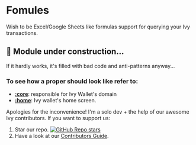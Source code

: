 # Fomules 

Wish to be Excel/Google Sheets like formulas support for querying your Ivy transactions.

## 🚧 Module under construction...

If it hardly works, it's filled with bad code and anti-patterns anyway...

### To see how a proper should look like refer to:

- **[:core](../core)**: responsible for Ivy Wallet's domain
- **[:home](../home/)**: Ivy wallet's home screen.

Apologies for the inconvenience! I'm a solo dev + the help of our awesome Ivy contributors. If you
want to support us:

1. Star our repo.
   [![GitHub Repo stars](https://img.shields.io/github/stars/Ivy-Apps/ivy-wallet?style=social)](https://github.com/Ivy-Apps/ivy-wallet/stargazers)
2. Have a look at our [Contributors Guide](../CONTRIBUTING.md).